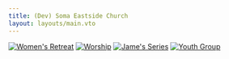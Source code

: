 ```yaml
---
title: (Dev) Soma Eastside Church
layout: layouts/main.vto
---
```


<web-carousel interval="7000">
    <a href="/post/womens-retreat"><img src="/static/img/womens-retreat.webp" alt="Women's Retreat" /></a>
    <a href="/post/worship"><img src="/static/img/worship.webp" alt="Worship" /></a>
    <a href="/post/series-james"><img src="/static/img/series-james.webp" alt="Jame's Series" /></a>
    <a href="/post/sey"><img src="/static/img/sey.webp" alt="Youth Group" /></a>
</web-carousel>
